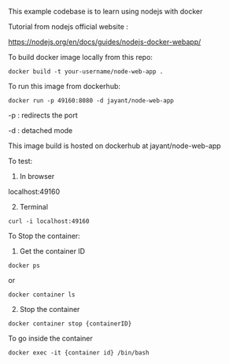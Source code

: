 This example codebase is to learn using nodejs with docker

Tutorial from nodejs official website : 

https://nodejs.org/en/docs/guides/nodejs-docker-webapp/

To build docker image locally from this repo:

<code>docker build -t your-username/node-web-app .</code>

To run this image from dockerhub:

<code>docker run -p 49160:8080 -d jayant/node-web-app</code>

-p : redirects the port

-d : detached mode

This image build is hosted on dockerhub at jayant/node-web-app

To test:

1. In browser

localhost:49160

2. Terminal

<code>curl -i localhost:49160</code>

To Stop the container:

1. Get the container ID

<code>docker ps</code>

or

<code>docker container ls</code>

2. Stop the container

<code>docker container stop {containerID}</code>

To go inside the container

<code>docker exec -it {container id} /bin/bash</code>

